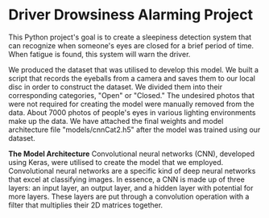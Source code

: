 # Driver Drowsiness Alarming Project
 
This Python project's goal is to create a sleepiness detection system that can recognize when someone's eyes are closed for a brief period of time. When fatigue is found, this system will warn the driver.

We produced the dataset that was utilised to develop this model. We built a script that records the eyeballs from a camera and saves them to our local disc in order to construct the dataset. We divided them into their corresponding categories, "Open" or "Closed." The undesired photos that were not required for creating the model were manually removed from the data. About 7000 photos of people's eyes in various lighting environments make up the data. We have attached the final weights and model architecture file "models/cnnCat2.h5" after the model was trained using our dataset.


**The Model Architecture**
Convolutional neural networks (CNN), developed using Keras, were utilised to create the model that we employed. Convolutional neural networks are a specific kind of deep neural networks that excel at classifying images. In essence, a CNN is made up of three layers: an input layer, an output layer, and a hidden layer with potential for more layers. These layers are put through a convolution operation with a filter that multiplies their 2D matrices together.
